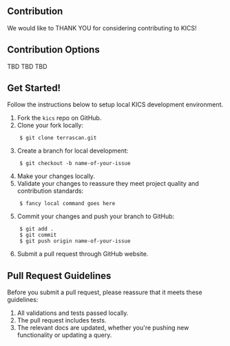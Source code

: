 ## Contribution

We would like to THANK YOU for considering contributing to KICS!

## Contribution Options

TBD TBD TBD

## Get Started!

Follow the instructions below to setup local KICS development environment.

1. Fork the `kics` repo on GitHub.
2. Clone your fork locally:
```
    $ git clone terrascan.git
```
3. Create a branch for local development:
```
    $ git checkout -b name-of-your-issue
```
4. Make your changes locally.
5. Validate your changes to reassure they meet project quality and contribution standards:
```
    $ fancy local command goes here
```
5. Commit your changes and push your branch to GitHub:
```
    $ git add .
    $ git commit
    $ git push origin name-of-your-issue
```
6. Submit a pull request through GitHub website.

## Pull Request Guidelines

Before you submit a pull request, please reassure that it meets these guidelines:

1. All validations and tests passed locally.
1. The pull request includes tests.
1. The relevant docs are updated, whether you're pushing new functionality or updating a query.
